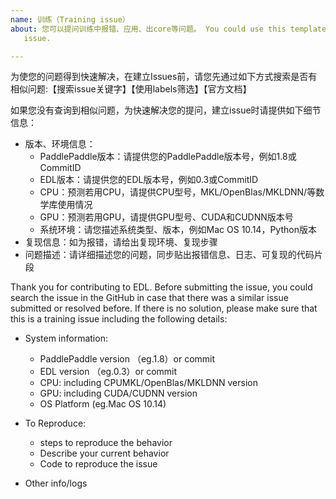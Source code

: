 ```yaml
---
name: 训练（Training issue）
about: 您可以提问训练中报错、应用、出core等问题。 You could use this template for reporting an training
   issue.

---
```


为使您的问题得到快速解决，在建立Issues前，请您先通过如下方式搜索是否有相似问题:【搜索issue关键字】【使用labels筛选】【官方文档】

如果您没有查询到相似问题，为快速解决您的提问，建立issue时请提供如下细节信息：
- 版本、环境信息：
    - PaddlePaddle版本：请提供您的PaddlePaddle版本号，例如1.8或CommitID
    - EDL版本：请提供您的EDL版本号，例如0.3或CommitID
    - CPU：预测若用CPU，请提供CPU型号，MKL/OpenBlas/MKLDNN/等数学库使用情况
    - GPU：预测若用GPU，请提供GPU型号、CUDA和CUDNN版本号
    - 系统环境：请您描述系统类型、版本，例如Mac OS 10.14，Python版本
- 复现信息：如为报错，请给出复现环境、复现步骤
- 问题描述：请详细描述您的问题，同步贴出报错信息、日志、可复现的代码片段

Thank you for contributing to EDL.
Before submitting the issue, you could search the issue in the GitHub in case that there was a similar issue submitted or resolved before.
If there is no solution, please make sure that this is a training issue including the following details:

- System information:  
  - PaddlePaddle version （eg.1.8）or commit
  - EDL version （eg.0.3）or commit
  - CPU: including CPUMKL/OpenBlas/MKLDNN version
  - GPU: including CUDA/CUDNN version
  - OS Platform (eg.Mac OS 10.14)
- To Reproduce:  
   - steps to reproduce the behavior
   - Describe your current behavior
   - Code to reproduce the issue

- Other info/logs

